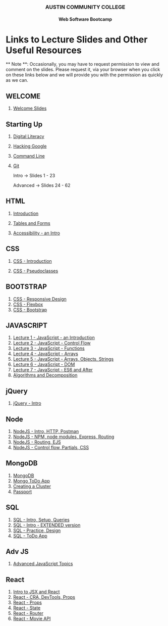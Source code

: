 <center>
 
### AUSTIN COMMUNITY COLLEGE 
#### Web Software Bootcamp

</center>

# Links to Lecture Slides and Other Useful Resources

** Note **: Occasionally, you may have to request permission to view and comment on the
slides.  Please request it, via your browser when you click on these links
below and we will provide you with the permission as quickly as we can.

## WELCOME

1. [Welcome Slides](https://docs.google.com/presentation/d/1SPOK71dRot-M98IOowBLJsjbyMSfpTixH1LjrM2UYOg/edit?usp=sharing)

## Starting Up

1. [Digital Literacy](https://docs.google.com/presentation/d/1XYyX3zNDTW2KAY9Bw9DgnhK0MV-PDnf6O8R87VonOII/edit?usp=sharing)
1. [Hacking Google](https://docs.google.com/presentation/d/1W5MytqizlRHnz0W0WjaSxG_hKmuu7BHGvafkj7PWDqM/edit?usp=sharing)
1. [Command Line](https://docs.google.com/presentation/d/1aHMf2KJHAmOfBUqCdfKoi4jcn_JtNyvdvcdlxwdqby8/edit?usp=sharing)
1. [Git](https://docs.google.com/presentation/d/1xsE2pgt_k6dipv2hsoapUieo68qPp9G1CmryCKJ2azg/edit?usp=sharing)

    Intro -> Slides 1 - 23

    Advanced -> Slides 24 - 62


## HTML
1. [Introduction](https://docs.google.com/presentation/d/1xxEMPx1q3YJlKauVuljw6M0Tim0j8Sy-zgddODUdQ2k/edit?usp=sharing)

1. [Tables and Forms](https://docs.google.com/presentation/d/18nRqe0_LlIyCrqz1BieiMhKe41sasVlqOm5WzA3CptA/edit?usp=sharing)

1. [Accessibility - an Intro](https://docs.google.com/presentation/d/1wyRu7Tn37maTjTrxH8iJT8ZrbQK88_CFjG7BGvCXgz4/edit?usp=sharing)

## CSS
1. [CSS - Introduction](https://docs.google.com/presentation/d/1FE5rck0M7hWJ87kxM-bCDjDMJ2GleycWidClVstgDGg/edit?usp=sharing)

2. [CSS - Pseudoclasses](https://docs.google.com/presentation/d/19sgRj47yQHWvscuoy0keftnSHTThZRP7IpIa_OCwk_8/edit?usp=sharing)

## BOOTSTRAP
1. [CSS - Responsive Design](https://docs.google.com/presentation/d/1JtbMzEA4gYWyA944FCxffO4W4mYgYaDBtZcrfCpJCsQ/edit?usp=sharing)
2. [CSS - Flexbox](https://docs.google.com/presentation/d/1YcT0H00sLNKo6BXWneBgak4ESYwt8NXe7c7ljOU2GPw/edit?usp=sharing)
2. [CSS - Bootstrap](https://docs.google.com/presentation/d/17_99IEps6RxNhyJ5zwYk6wJt4kShUpJMo0kGNlJ8JVI/edit?usp=sharing)

## JAVASCRIPT
1. [Lecture 1 - JavaScript - an Introduction](https://docs.google.com/presentation/d/1nNa7eba8MViSsl1h6jT0fAmcjMxqSu_Fs8RSjTedFLY/edit?usp=sharing)
1. [Lecture 2 - JavaScript - Control Flow](https://docs.google.com/presentation/d/1UXZHJi2T5joQOnJbWmTv31Bn5Fuku6cK5jDnNgN0iSs/edit?usp=sharing)
1. [Lecture 3 - JavaScript - Functions](https://docs.google.com/presentation/d/1Lem0KfwlCvjFW-Zd9byDKkI8dzXiKM06FfCAARncreQ/edit?usp=sharing)
1. [Lecture 4 - JavaScript - Arrays](https://docs.google.com/presentation/d/1eqJZoEXijv0lonxDTz8GK6wZw13_CQtpLHrx8Vj_U9I/edit?usp=sharing)
1. [Lecture 5 - JavaScript - Arrays, Objects, Strings](https://docs.google.com/presentation/d/1JGwOJadygv2yGks_WBDBTy49m6M9Xibbvay0c3Lsd3g/edit?usp=sharing)
1. [Lecture 6 - JavaScript - DOM](https://docs.google.com/presentation/d/10wz48XqfftftF_cOPv-yqp1avRzTV5HjL_OACTlIkOY/edit?usp=sharing)
1. [Lecture 7 - JavaScript - ES6 and After](https://docs.google.com/presentation/d/1xLBKQhwwsefC5bO1ffOunQdMyQx0Z6rjLyi_n0gQw8I/edit?usp=sharing)
1. [Algorithms and Decomposition](https://docs.google.com/presentation/d/1dSxFz73MwPCLaZeNqly8ne0HHKvnxfkubbmATMO_AtI/edit?usp=sharing)

## jQuery
1. [jQuery - Intro](https://docs.google.com/presentation/d/12zHIqpBVS3borjaz87kuKp40GaxiKuyyBkgZ-sVe2NI/edit?usp=sharing)

## Node
1. [NodeJS - Intro, HTTP, Postman](https://docs.google.com/presentation/d/1PEj8ur1PUaJpEUTmKUL3xDPy5ZfAKjWXXyNGVINgC7Q/edit?usp=sharing)
1. [NodeJS - NPM, node modules, Express, Routing](https://docs.google.com/presentation/d/1whYK9Oww5EdqBRdCiCHYkp-6qBVsumPmVS5tI21GYUQ/edit?usp=sharing)
1. [NodeJS - Routing, EJS](https://docs.google.com/presentation/d/1A1vj3-6vx9vlw3mdlvV-KrCDzcgPnjpBL3IzuInM4vs/edit?usp=sharing)
1. [NodeJS - Control flow, Partials, CSS](https://docs.google.com/presentation/d/1pcr8QooPaq6eHRbKV7xN9mRijC-MXdU9jsnkB4sjFL8/edit?usp=sharing)

## MongoDB
1. [MongoDB](https://docs.google.com/presentation/d/1jughCDyOD3lwUy9yIWg-dVLReinG7eAwRL79RqYtP4I/edit?usp=sharing)
1. [Mongo ToDo App](https://docs.google.com/presentation/d/16RIhpqwTxtVob-QBvbQbRe1QlJeUGJAfCINJD8u-NbA/edit?usp=sharing)
1. [Creating a Cluster](https://docs.google.com/presentation/d/1Ep5bna0qiMaKVKDekZNyCD69sIRl7n9NZYrMN7hiFS8/edit?usp=sharing)
1. [Passport](https://docs.google.com/presentation/d/1W8S8_J2apA3CWgimRDhYxsDN2QFmBOppqAqxjK4Ubmc/edit?usp=sharing)


## SQL
1. [SQL - Intro, Setup, Queries](https://docs.google.com/presentation/d/1lXtlp1kq53BFGnNx_l_DmNolhtItZmA5rTQPILvDsNA/edit?usp=sharing)
1. [SQL - Intro - EXTENDED version](https://docs.google.com/presentation/d/1lXtlp1kq53BFGnNx_l_DmNolhtItZmA5rTQPILvDsNA/edit?usp=sharing)
2. [SQL - Practice, Design](https://docs.google.com/presentation/d/12HrTgqCZ71jTPMt6rdLwCjNWEAYzytywz64W_lP8fxw/edit?usp=sharing)
3. [SQL - ToDo App](https://docs.google.com/presentation/d/1XDJTqnDUcyWne_vJg3_y-B_p80tHMzcERQ0JLmXv-w8/edit?usp=sharing)

## Adv JS

1. [Advanced JavaScript Topics](https://docs.google.com/presentation/d/1DY9NCbOE_vSA6XVBaXAxnAoEMlMGp9GL2rpYNqw2Oys/edit?usp=sharing)

## React
1. [Intro to JSX and React](https://docs.google.com/presentation/d/1b1CobdmdWX1ZTMJ4Ebi3Ousb83fG_Zrqwj5MlilFezU/edit?usp=sharing)
2. [React - CRA, DevTools, Props](https://docs.google.com/presentation/d/1eZVVt2-W9Q917CuFQJX3bviTATmgedxkWyRd0vr1bEw/edit?usp=sharing)
3. [React - Props](https://docs.google.com/presentation/d/1l54x3cEzgZGQ_zgbMZ6TE3BcyTrAQPS4_2Vvm1femOI/edit?usp=sharing)
4. [React - State](https://docs.google.com/presentation/d/1gnbqztM65W8Ez4QSEYbALxcw3MF_sijynQZ0lf3M4IM/edit?usp=sharing)
5. [React - Router](https://docs.google.com/presentation/d/1oGN4GHTB9UhobL6yPgofumiHg3hiMKWQlLv8BhXnA2k/edit?usp=sharing)
6. [React - Movie API](https://docs.google.com/presentation/d/141JwCgMgf3ZZCr0pT5JbnEkzxJQaOdSHzDYB0-Zitc4/edit?usp=sharing)
